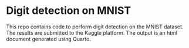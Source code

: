 # Digit detection on MNIST

This repo contains code to perform digit detection on the MNIST dataset. The results are submitted to the Kaggle platform. The output is an html document generated using Quarto.